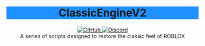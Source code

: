 <h1 align="center" style="background-color:DodgerBlue;">ClassicEngineV2</h1>

<div align="center">
  <a href="https://github.com/Hoidberg/ClassicEngineV2/blob/master/LICENSE">
    <img alt="GitHub" src="https://img.shields.io/github/license/Hoidberg/ClassicEngineV2?style=flat-square">
  </a>
  <a href="https://discord.gg/uH4VPrr">
    <img alt="Discord" src="https://img.shields.io/discord/740251504358850670?color=blue&label=discord&style=flat-square">
  </a>
</div>

<div align="center">
  A series of scripts designed to restore the classic feel of ROBLOX
</div>

<div>&nbsp;</div>

